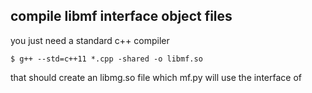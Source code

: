## compile libmf interface object files

you just need a standard c++ compiler 
```
$ g++ --std=c++11 *.cpp -shared -o libmf.so
```

that should create an libmg.so file which mf.py will use the interface of
